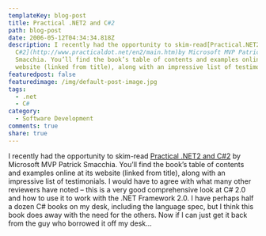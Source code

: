 ```yaml
---
templateKey: blog-post
title: Practical .NET2 and C#2
path: blog-post
date: 2006-05-12T04:34:34.818Z
description: I recently had the opportunity to skim-read[Practical.NET2 and
  C#2](http://www.practicaldot.net/en2/main.htm)by Microsoft MVP Patrick
  Smacchia. You’ll find the book’s table of contents and examples online at its
  website (linked from title), along with an impressive list of testimonials.
featuredpost: false
featuredimage: /img/default-post-image.jpg
tags:
  - .net
  - C#
category:
  - Software Development
comments: true
share: true
---
```


I recently had the opportunity to skim-read [Practical .NET2 and C#2](http://www.practicaldot.net/en2/main.htm) by Microsoft MVP Patrick Smacchia. You’ll find the book’s table of contents and examples online at its website (linked from title), along with an impressive list of testimonials. I would have to agree with what many other reviewers have noted – this is a very good comprehensive look at C# 2.0 and how to use it to work with the .NET Framework 2.0. I have perhaps half a dozen C# books on my desk, including the language spec, but I think this book does away with the need for the others. Now if I can just get it back from the guy who borrowed it off my desk…
